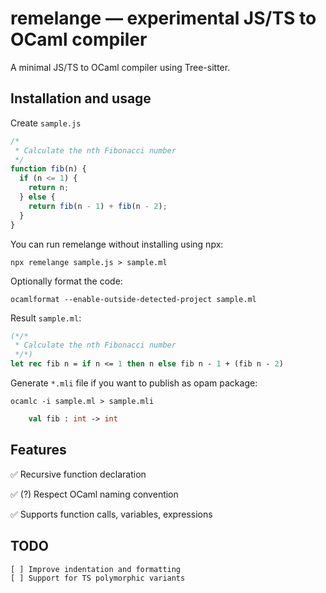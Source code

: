 # remelange — experimental JS/TS to OCaml compiler

A minimal JS/TS to OCaml compiler using Tree-sitter.

## Installation and usage

Create `sample.js`

```javascript
/*
 * Calculate the nth Fibonacci number
 */
function fib(n) {
  if (n <= 1) {
    return n;
  } else {
    return fib(n - 1) + fib(n - 2);
  }
}
```

You can run remelange without installing using npx:

    npx remelange sample.js > sample.ml

Optionally format the code:

    ocamlformat --enable-outside-detected-project sample.ml

Result `sample.ml`:

```ocaml
(*/*
 * Calculate the nth Fibonacci number
 */*)
let rec fib n = if n <= 1 then n else fib n - 1 + (fib n - 2)
```

Generate `*.mli` file if you want to publish as opam package:

    ocamlc -i sample.ml > sample.mli

```ocaml
    val fib : int -> int
```

## Features

✅ Recursive function declaration

✅ (?) Respect OCaml naming convention

✅ Supports function calls, variables, expressions

## TODO

    [ ] Improve indentation and formatting
    [ ] Support for TS polymorphic variants
